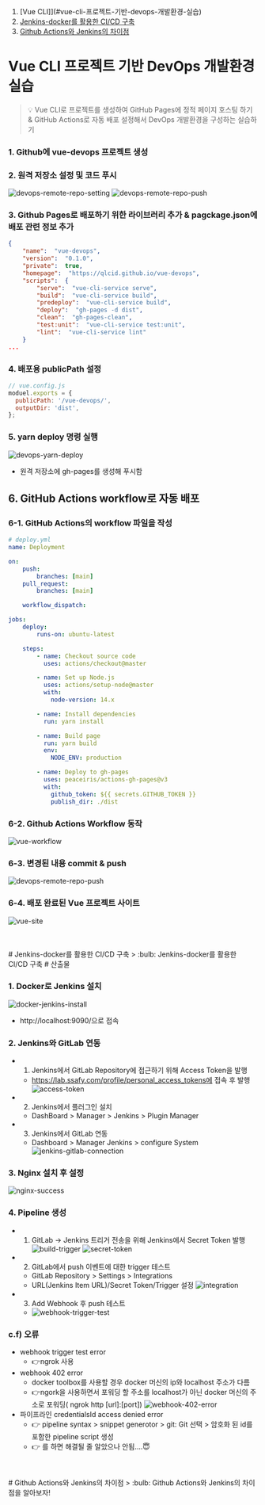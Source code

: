 1. [Vue CLI]](#vue-cli-프로젝트-기반-devops-개발환경-실습)
2. [Jenkins-docker를 활용한 CI/CD 구축](#jenkins-docker를-활용한-ci/cd-구축)
3. [Github Actions와 Jenkins의 차이점](#github-actions와-jenkins의-차이점)

# Vue CLI 프로젝트 기반 DevOps 개발환경 실습

> :bulb: Vue CLI로 프로젝트를 생성하여 GitHub Pages에 정적 페이지 호스팅 하기 & GitHub Actions로 자동 배포 설정해서 DevOps 개발환경을 구성하는 실습하기

### 1. Github에 vue-devops 프로젝트 생성

### 2. 원격 저장소 설정 및 코드 푸시

![devops-remote-repo-setting](./img/devops-remote-repo-setting.PNG)
![devops-remote-repo-push](./img/devops-remote-repo-push.PNG)

### 3. Github Pages로 배포하기 위한 라이브러리 추가 & pagckage.json에 배포 관련 정보 추가

```json
{
	"name":  "vue-devops",
	"version":  "0.1.0",
	"private":  true,
	"homepage":  "https://qlcid.github.io/vue-devops",
	"scripts":  {
		"serve":  "vue-cli-service serve",
		"build":  "vue-cli-service build",
		"predeploy":  "vue-cli-service build",
		"deploy":  "gh-pages -d dist",
		"clean":  "gh-pages-clean",
		"test:unit":  "vue-cli-service test:unit",
		"lint":  "vue-cli-service lint"
	}
...
```

### 4. 배포용 publicPath 설정

```javascript
// vue.config.js
moduel.exports = {
  publicPath: '/vue-devops/',
  outputDir: 'dist',
};
```

### 5. yarn deploy 명령 실행

![devops-yarn-deploy](./img/devops-yarn-deploy.PNG)

- 원격 저장소에 gh-pages를 생성해 푸시함

## 6. GitHub Actions workflow로 자동 배포

### 6-1. GitHub Actions의 workflow 파일을 작성

```yml
# deploy.yml
name: Deployment

on:
	push:
		branches: [main]
	pull_request:
		branches: [main]

	workflow_dispatch:

jobs:
	deploy:
		runs-on: ubuntu-latest

	steps:
		- name: Checkout source code
		  uses: actions/checkout@master

		- name: Set up Node.js
		  uses: actions/setup-node@master
		  with:
			node-version: 14.x

		- name: Install dependencies
		  run: yarn install

		- name: Build page
		  run: yarn build
		  env:
			NODE_ENV: production

		- name: Deploy to gh-pages
		  uses: peaceiris/actions-gh-pages@v3
		  with:
			github_token: ${{ secrets.GITHUB_TOKEN }}
			publish_dir: ./dist
```

### 6-2. Github Actions Workflow 동작

![vue-workflow](./img/vue-workflow.PNG)

### 6-3. 변경된 내용 commit & push

![devops-remote-repo-push](./img/devops-remote-repo-push.PNG)

### 6-4. 배포 완료된 Vue 프로젝트 사이트

![vue-site](./img/vue-site.JPG)

<br>
<br>
# Jenkins-docker를 활용한 CI/CD 구축
> :bulb: Jenkins-docker를 활용한 CI/CD 구축
# 산출물

### 1. Docker로 Jenkins 설치

![docker-jenkins-install](./img/docker-jenkins-install.PNG)

- http://localhost:9090/으로 접속

### 2. Jenkins와 GitLab 연동

- 1. Jenkins에서 GitLab Repository에 접근하기 위해 Access Token을 발행

  - https://lab.ssafy.com/profile/personal_access_tokens에 접속 후 발행
    ![access-token](./img/access-token.PNG)

- 2. Jenkins에서 플러그인 설치

  - DashBoard > Manager > Jenkins > Plugin Manager

- 3. Jenkins에서 GitLab 연동
  - Dashboard > Manager Jenkins > configure System
    ![jenkins-gitlab-connection](./img/jenkins-gitlab-connection.PNG)

### 3. Nginx 설치 후 설정

![nginx-success](./img/nginx-success.PNG)

### 4. Pipeline 생성

- 1. GitLab -> Jenkins 트리거 전송을 위해 Jenkins에서 Secret Token 발행
     ![build-trigger](./img/build-trigger.PNG)
     ![secret-token](./img/secret-token.PNG)

- 2. GitLab에서 push 이벤트에 대한 trigger 테스트

  - GitLab Repository > Settings > Integrations
  - URL(Jenkins Item URL)/Secret Token/Trigger 설정
    ![integration](./img/integration.PNG)

- 3. Add Webhook 후 push 테스트
  - ![webhook-trigger-test](./img/webhook-trigger-test.PNG)

### c.f) 오류

- webhook trigger test error
  - 👉ngrok 사용
- webhook 402 error
  - docker toolbox를 사용할 경우 docker 머신의 ip와 localhost 주소가 다름
  - 👉ngork을 사용하면서 포워딩 할 주소를 localhost가 아닌 docker 머신의 주소로 포워딩( ngrok http [url]:[port])
    ![webhook-402-error](./img/webhook-402-error.PNG)
- 파이프라인 credentialsId access denied error
  - 👉 pipeline syntax > snippet generotor > git: Git 선택 > 암호화 된 id를 포함한 pipeline script 생성
  - 👉 를 하면 해결될 줄 알았으나 안됨....😇

<br>
<br>
# Github Actions와 Jenkins의 차이점
> :bulb: Github Actions와 Jenkins의 차이점을 알아보자!
